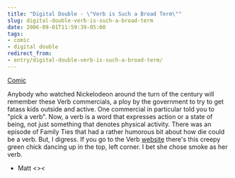 ```yaml
---
title: "Digital Double - \"Verb is Such a Broad Term\""
slug: digital-double-verb-is-such-a-broad-term
date: 2006-09-01T11:59:39-05:00
tags:
- comic
- digital double
redirect_from:
- entry/digital-double-verb-is-such-a-broad-term/
---
```

[Comic](http://digitaldouble.smackjeeves.com/comics/58254/)

Anybody who watched Nickelodeon around the turn of the century will remember these Verb commercials, a ploy by the government to try to get fatass kids outside and active. One commercial in particular told you to "pick a verb". Now, a verb is a word that expresses action or a state of being, not just something that denotes physical activity. There was an episode of Family Ties that had a rather humorous bit about how die could be a verb. But, I digress. If you go to the Verb [website](http://www.verbnow.com) there's this creepy green chick dancing up in the top, left corner. I bet she chose smoke as her verb.

- Matt <><

